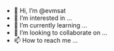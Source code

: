 - 👋 Hi, I’m @evmsat
- 👀 I’m interested in ...
- 🌱 I’m currently learning ...
- 💞️ I’m looking to collaborate on ...
- 📫 How to reach me ...

<!---
evmsat/evmsat is a ✨ special ✨ repository because its `README.md` (this file) appears on your GitHub profile.
You can click the Preview link to take a look at your changes.
--->
